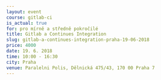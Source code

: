 ```yaml
---
layout: event
course: gitlab-ci
is_actual: true
for: pro mírně a středně pokročilé
title: Gitlab a Continues Integration
slug: gitlab-a-continues-integration-praha-19-06-2018
price: 4000
date: 19. 6. 2018
time: 10:00 - 16:30
city: Praha
venue: Paralelni Polis, Dělnická 475/43, 170 00 Praha 7
---
```


